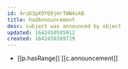 ```yaml
---
id: 4ruD3pX9YQ9jHrTWW4skB
title: hadAnnouncement
desc: subject was announced by object
updated: 1642450505912
created: 1642450389729
---
```




- [[p.hasRange]] [[c.announcement]]
